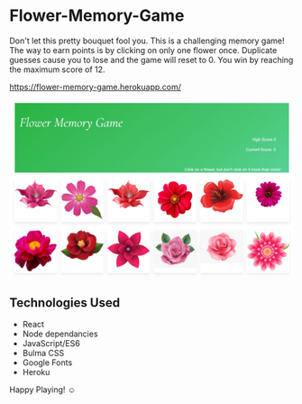 # Flower-Memory-Game

Don't let this pretty bouquet fool you. This is a challenging memory game! The way to earn points is by
clicking on only one flower once. Duplicate guesses cause you to lose and the game will reset to 0. You win by reaching the maximum score
of 12.

https://flower-memory-game.herokuapp.com/

<img src="client\public\assets\images\screenshot.jpg" alt="Screenshot of Flower Memory Game" width="700">

## Technologies Used
* React
* Node dependancies
* JavaScript/ES6
* Bulma CSS
* Google Fonts
* Heroku

Happy Playing! :relaxed:

